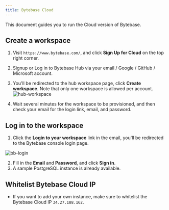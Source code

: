 ```yaml
---
title: Bytebase Cloud
---
```


This document guides you to run the Cloud version of Bytebase.

## Create a workspace

1. Visit `https://www.bytebase.com/`, and click **Sign Up for Cloud** on the top right corner.
2. Signup or Log in to Bytebase Hub via your email / Google / GitHub / Microsoft account.
3. You'll be redirected to the hub workspace page, click **Create workspace**. Note that only one workspace is allowed per account.
   ![hub-workspace](/content/docs/get-started/saas/hub-workspace.webp)

4. Wait several minutes for the workspace to be provisioned, and then check your email for the login link, email, and password.

## Log in to the workspace

1. Click the **Login to your workspace** link in the email, you'll be redirected to the Bytebase console login page.

![bb-login](/content/docs/get-started/saas/bb-login.webp)

2. Fill in the **Email** and **Password**, and click **Sign in**.
3. A sample PostgreSQL instance is already available.

## Whitelist Bytebase Cloud IP

- If you want to add your own instance, make sure to whitelist the Bytebase Cloud IP `34.27.188.162`.
